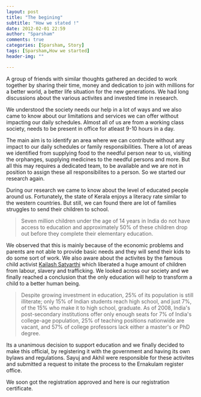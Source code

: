 ```yaml
---
layout: post
title: "The begining"
subtitle: "How we stated !"
date: 2012-02-01 22:59
author: "Sparsham"
comments: true
categories: [Sparsham, Story]
tags: [Sparsham,How we started]
header-img: ""

---
```

A group of friends with similar thoughts gathered an decided to work 
together by sharing their time, money and dedication to join with millions
for a better world, a better life situation for the new generations. 
We had long discussions about the various activites and invested time in research.

We understood the society needs our help in a lot of ways and we also came to know 
about our limitations and services we can offer without impacting our daily schedules.
Almost all of us are from a working class society, needs to be present in office for atleast
9-10 hours in a day.

The main aim is to identify an area where we can contribute without any impact to 
our daily schedules or family responsibilities. There a lot of areas we identified from
supplying food to the needful person near to us, visiting the orphanges, supplying medicines to the
needful persons and more. But all this may requires a dedicated team, to be available and we are not in
position to assign these all responsibilites to a person. So we started our research again.

During our research we came to know about the level of educated people around us. Fortunately, the state of
Kerala enjoys a literacy rate similar to the western countries. But still, we can found there are lot of families
struggles to send their children to school. 

>Seven million children under the age of 14 years in India do not have access to education and approximately 50% of these children 
drop out before they complete their elementary education.

We observed that this is mainly because of the economic problems and parents are not able to provide basic needs and they will send
their kids to do some sort of work. We also aware about the activites by the famous child activist [Kailash Satyarthi] which liberated 
a huge amount of children from labour, slavery and trafficking. We looked across our society and we finally reached a conclusion that
the only education will help to transform a child to a better human being.

>Despite growing investment in education, 25% of its population is still illiterate; only 15% of Indian students reach high school, 
>and just 7%, of the 15% who make it to high school, graduate. As of 2008, India's post-secondary institutions offer only enough seats 
>for 7% of India's college-age population, 25% of teaching positions nationwide are vacant, and 57% of college professors 
>lack either a master's or PhD degree.

Its a unanimous decision to support education and we finally decided to make this official, by registering it with the government and having
its own bylaws and regulations. Sayuj and Akhil were responsible for these activites and submitted a request to initate the process to the 
Ernakulam register office.

We soon got the registration approved and here is our registration certificate.


[Kailash Satyarthi]:[https://en.wikipedia.org/wiki/Kailash_Satyarthi]
[Registration_Certificate]: https://github.com/adam-p/markdown-here/raw/master/src/common/images/icon48.png "Logo Title Text 2"
 